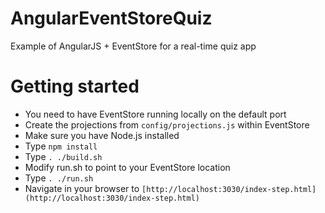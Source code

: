 AngularEventStoreQuiz
=====================

Example of AngularJS + EventStore for a real-time quiz app

# Getting started

* You need to have EventStore running locally on the default port
* Create the projections from `config/projections.js` within EventStore
* Make sure you have Node.js installed
* Type `npm install`
* Type `. ./build.sh`
* Modify run.sh to point to your EventStore location
* Type `. ./run.sh`
* Navigate in your browser to `[http://localhost:3030/index-step.html](http://localhost:3030/index-step.html)`